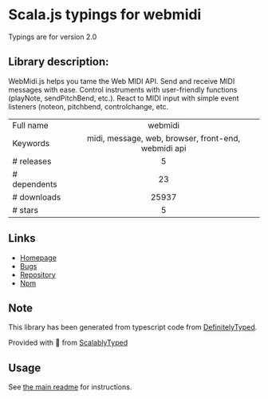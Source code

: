 
# Scala.js typings for webmidi

Typings are for version 2.0

## Library description:
WebMidi.js helps you tame the Web MIDI API. Send and receive MIDI messages with ease. Control instruments with user-friendly functions (playNote, sendPitchBend, etc.). React to MIDI input with simple event listeners (noteon, pitchbend, controlchange, etc.

|                    |                 |
| ------------------ | :-------------: |
| Full name          | webmidi |
| Keywords           | midi, message, web, browser, front-end, webmidi api |
| # releases         | 5 |
| # dependents       | 23 |
| # downloads        | 25937 |
| # stars            | 5 |

## Links
- [Homepage](https://github.com/djipco/webmidi)
- [Bugs](https://github.com/djipco/webmidi/issues)
- [Repository](https://github.com/djipco/webmidi)
- [Npm](https://www.npmjs.com/package/webmidi)
    


## Note
This library has been generated from typescript code from [DefinitelyTyped](https://definitelytyped.org).

Provided with :purple_heart: from [ScalablyTyped](https://github.com/oyvindberg/ScalablyTyped)

## Usage
See [the main readme](../../readme.md) for instructions.


